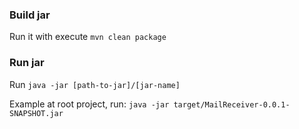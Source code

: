 ### Build jar
Run it with execute ```mvn clean package```

### Run jar
Run ```java -jar [path-to-jar]/[jar-name]```

Example at root project, run: ```java -jar target/MailReceiver-0.0.1-SNAPSHOT.jar```
